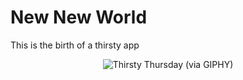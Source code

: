 # New New World

This is the birth of a thirsty app

<p align="center">
    <img alt='Thirsty Thursday (via GIPHY)' src="https://media.giphy.com/media/3o7TKWtIqI2n2Iepwc/giphy.gif"/>
</p>
